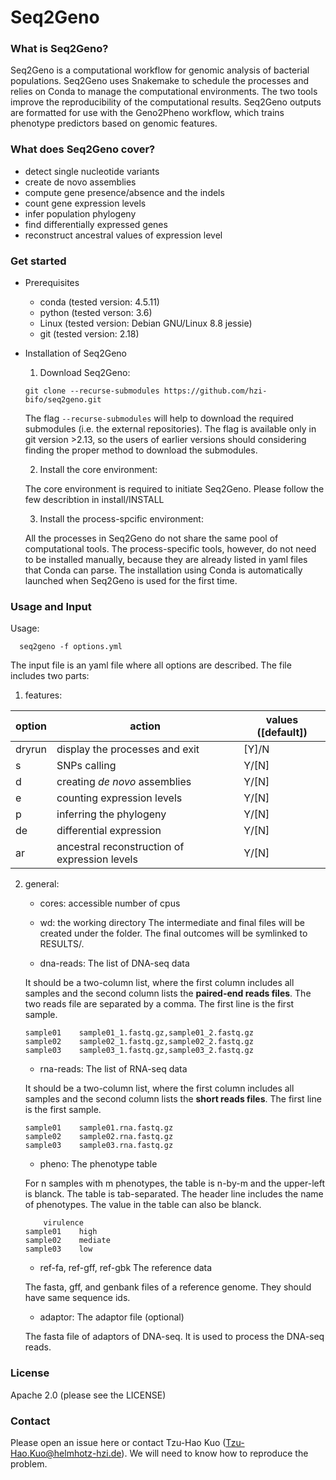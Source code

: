 # Seq2Geno

### What is Seq2Geno?
Seq2Geno is a computational workflow for genomic analysis of bacterial populations. Seq2Geno uses Snakemake to schedule the processes and relies on Conda to manage the computational environments. The two tools improve the reproducibility of the computational results. 
Seq2Geno outputs are formatted for use with the Geno2Pheno workflow, which trains phenotype predictors based on genomic features. 

### What does Seq2Geno cover?
- detect single nucleotide variants
- create de novo assemblies
- compute gene presence/absence and the indels
- count gene expression levels
- infer population phylogeny
- find differentially expressed genes
- reconstruct ancestral values of expression level

### Get started
- Prerequisites

    - conda (tested version: 4.5.11)
    - python (tested verson: 3.6)
    - Linux (tested version: Debian GNU/Linux 8.8 jessie)
    - git (tested version: 2.18)

- Installation of Seq2Geno

    1. Download Seq2Geno:

	`git clone --recurse-submodules https://github.com/hzi-bifo/seq2geno.git`

	The flag `--recurse-submodules` will help to download the required submodules (i.e. the external repositories). The flag is available only in git version >2.13, so the users of earlier versions should considering finding the proper method to download the submodules. 

    2. Install the core environment:

	The core environment is required to initiate Seq2Geno. Please follow the few describtion in install/INSTALL

    3. Install the process-spcific environment:
	
	All the processes in Seq2Geno do not share the same pool of computational tools. The process-specific tools, however, do not need to be installed manually, because they are already listed in yaml files that Conda can parse. The installation using Conda is automatically launched when Seq2Geno is used for the first time. 

### Usage and Input

Usage:
```
  seq2geno -f options.yml
```

The input file is an yaml file where all options are described. The file includes two parts:

1. features:

| option | action | values ([default])|
| --- | --- | --- |
| dryrun | display the processes and exit | [Y]/N |
| s | SNPs calling | Y/[N] |
| d | creating _de novo_ assemblies | Y/[N] |
| e | counting expression levels | Y/[N] |
| p | inferring the phylogeny | Y/[N] |
| de | differential expression | Y/[N] |
| ar | ancestral reconstruction of expression levels | Y/[N] |

2. general: 

    - cores: accessible number of cpus

    - wd: the working directory
    The intermediate and final files will be created under the folder. The final outcomes will be symlinked to RESULTS/.

    - dna-reads: The list of DNA-seq data 

    It should be a two-column list, where the first column includes all samples and the second column lists the __paired-end reads files__. The two reads file are separated by a comma. The first line is the first sample.
    ```
    sample01	sample01_1.fastq.gz,sample01_2.fastq.gz
    sample02	sample02_1.fastq.gz,sample02_2.fastq.gz
    sample03	sample03_1.fastq.gz,sample03_2.fastq.gz
    ```

    - rna-reads: The list of RNA-seq data

    It should be a two-column list, where the first column includes all samples and the second column lists the __short reads files__. The first line is the first sample.
    ```
    sample01	sample01.rna.fastq.gz
    sample02	sample02.rna.fastq.gz
    sample03	sample03.rna.fastq.gz
    ```

    - pheno: The phenotype table

    For n samples with m phenotypes, the table is n-by-m and the upper-left is blanck. The table is tab-separated. The header line includes the name of phenotypes. The value in the table can also be blanck. 
    ```
	    virulence
    sample01	high
    sample02	mediate
    sample03	low
    ```

    - ref-fa, ref-gff, ref-gbk	The reference data

    The fasta, gff, and genbank files of a reference genome. They should have same sequence ids. 

    - adaptor: The adaptor file (optional)

    The fasta file of adaptors of DNA-seq. It is used to process the DNA-seq reads. 

### License
Apache 2.0 (please see the LICENSE)

### Contact
Please open an issue here or contact Tzu-Hao Kuo (Tzu-Hao.Kuo@helmhotz-hzi.de). 
We will need to know how to reproduce the problem. 

